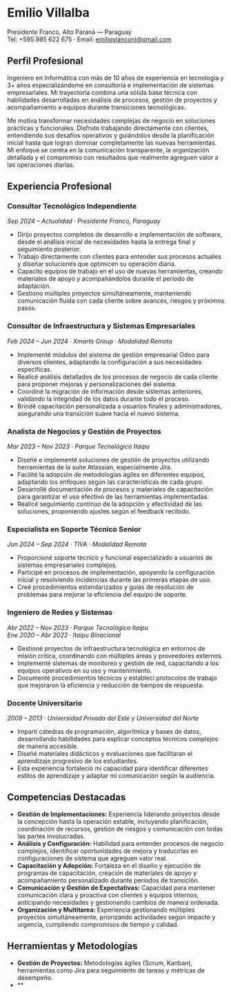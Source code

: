 # Emilio Villalba
Presidente Franco, Alto Paraná — Paraguay  
Tel: +595 985 622 675 · Email: emiliovianconi@gmail.com

## Perfil Profesional

Ingeniero en Informática con más de 10 años de experiencia en tecnología y 3+ años especializándome en consultoría e implementación de sistemas empresariales. Mi trayectoria combina una sólida base técnica con habilidades desarrolladas en análisis de procesos, gestión de proyectos y acompañamiento a equipos durante transiciones tecnológicas.

Me motiva transformar necesidades complejas de negocio en soluciones prácticas y funcionales. Disfruto trabajando directamente con clientes, entendiendo sus desafíos operativos y guiándolos desde la planificación inicial hasta que logran dominar completamente las nuevas herramientas. Mi enfoque se centra en la comunicación transparente, la organización detallada y el compromiso con resultados que realmente agreguen valor a las operaciones diarias.

## Experiencia Profesional

### Consultor Tecnológico Independiente
*Sep 2024 – Actualidad · Presidente Franco, Paraguay*
- Dirijo proyectos completos de desarrollo e implementación de software, desde el análisis inicial de necesidades hasta la entrega final y seguimiento posterior.
- Trabajo directamente con clientes para entender sus procesos actuales y diseñar soluciones que optimicen su operación diaria.
- Capacito equipos de trabajo en el uso de nuevas herramientas, creando materiales de apoyo y acompañándolos durante el período de adaptación.
- Gestiono múltiples proyectos simultáneamente, manteniendo comunicación fluida con cada cliente sobre avances, riesgos y próximos pasos.

### Consultor de Infraestructura y Sistemas Empresariales
*Feb 2024 – Jun 2024 · Xmarts Group · Modalidad Remota*
- Implementé módulos del sistema de gestión empresarial Odoo para diversos clientes, adaptando la configuración a sus necesidades específicas.
- Realicé análisis detallados de los procesos de negocio de cada cliente para proponer mejoras y personalizaciones del sistema.
- Coordiné la migración de información desde sistemas anteriores, validando la integridad de los datos durante todo el proceso.
- Brindé capacitación personalizada a usuarios finales y administradores, asegurando una transición suave hacia el nuevo sistema.

### Analista de Negocios y Gestión de Proyectos
*Mar 2023 – Nov 2023 · Parque Tecnológico Itaipu*
- Diseñé e implementé soluciones de gestión de proyectos utilizando herramientas de la suite Atlassian, especialmente Jira.
- Facilité la adopción de metodologías ágiles en diferentes equipos, adaptando los enfoques según las características de cada grupo.
- Desarrollé documentación de procesos y materiales de capacitación para garantizar el uso efectivo de las herramientas implementadas.
- Realicé seguimiento continuo de la adopción y efectividad de las soluciones, proponiendo ajustes según el feedback recibido.

### Especialista en Soporte Técnico Senior
*Jun 2024 – Sep 2024 · TIVA · Modalidad Remota*
- Proporcioné soporte técnico y funcional especializado a usuarios de sistemas empresariales complejos.
- Participé en procesos de implementación, apoyando la configuración inicial y resolviendo incidencias durante las primeras etapas de uso.
- Creé procedimientos estandarizados y guías de resolución de problemas para mejorar la eficiencia del equipo de soporte.

### Ingeniero de Redes y Sistemas
*Abr 2022 – Nov 2023 · Parque Tecnológico Itaipu*  
*Ene 2020 – Abr 2022 · Itaipu Binacional*
- Gestioné proyectos de infraestructura tecnológica en entornos de misión crítica, coordinando con múltiples áreas y proveedores externos.
- Implementé sistemas de monitoreo y gestión de red, capacitando a los equipos operativos en su uso y mantenimiento.
- Documenté procedimientos técnicos y establecí protocolos de trabajo que mejoraron la eficiencia y reducción de tiempos de respuesta.

### Docente Universitario
*2009 – 2013 · Universidad Privada del Este y Universidad del Norte*
- Impartí cátedras de programación, algorítmica y bases de datos, desarrollando habilidades para explicar conceptos técnicos complejos de manera accesible.
- Diseñé materiales didácticos y evaluaciones que facilitaran el aprendizaje progresivo de los estudiantes.
- Esta experiencia fortaleció mi capacidad para identificar diferentes estilos de aprendizaje y adaptar mi comunicación según la audiencia.

## Competencias Destacadas

- **Gestión de Implementaciones:** Experiencia liderando proyectos desde la concepción hasta la operación estable, incluyendo planificación, coordinación de recursos, gestión de riesgos y comunicación con todas las partes involucradas.
- **Análisis y Configuración:** Habilidad para entender procesos de negocio complejos, identificar oportunidades de mejora y traducirlas en configuraciones de sistema que agreguen valor real.
- **Capacitación y Adopción:** Fortaleza en el diseño y ejecución de programas de capacitación, creación de materiales de apoyo y acompañamiento personalizado durante períodos de transición.
- **Comunicación y Gestión de Expectativas:** Capacidad para mantener comunicación clara y proactiva con clientes y equipos internos, anticipando necesidades y gestionando cambios de manera ordenada.
- **Organización y Multitarea:** Experiencia gestionando múltiples proyectos simultáneamente, priorizando actividades según impacto y urgencia, cumpliendo compromisos de tiempo y calidad.

## Herramientas y Metodologías

- **Gestión de Proyectos:** Metodologías ágiles (Scrum, Kanban), herramientas como Jira para seguimiento de tareas y métricas de desempeño.
- **<span class="ml-2" /><span class="inline-block w-3 h-3 rounded-full bg-neutral-a12 align-middle mb-[0.1rem]" />
